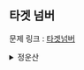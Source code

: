 ## 타겟 넘버

문제 링크 : [타겟넘버](https://programmers.co.kr/learn/courses/30/lessons/43165)

<details>
<summary>정운산</summary>
<div markdown=“1”>
  
```python

from collections import deque
    
def solution(numbers, target):
    queue = deque()
    queue.append([0, -1])
    answer = 0
    while queue:
        number, idx = queue.popleft()
        idx += 1
        if idx < len(numbers):    
            queue.append([number+numbers[idx],idx])
            queue.append([number-numbers[idx],idx])
        else:
            if number == target:
                answer += 1
    return answer
```                              

</div>
</details>
